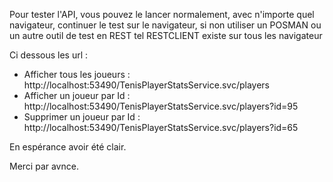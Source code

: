 Pour tester l'API, vous pouvez le lancer normalement, avec n'importe quel navigateur,
 continuer le test sur le navigateur, si non utiliser un POSMAN ou un autre outil de test en REST tel RESTCLIENT
 existe sur tous les navigateur
 
 Ci dessous les url : 
 - Afficher tous les joueurs : http://localhost:53490/TenisPlayerStatsService.svc/players
 - Afficher un joueur par Id : http://localhost:53490/TenisPlayerStatsService.svc/players?id=95
 - Supprimer un joueur par Id : http://localhost:53490/TenisPlayerStatsService.svc/players?id=65
 
 En espérance avoir été clair.
 
 Merci par avnce.
